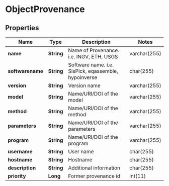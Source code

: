 

# ObjectProvenance


## Properties

| Name | Type | Description | Notes |
|------------ | ------------- | ------------- | -------------|
|**name** | **String** | Name of Provenance. i.e. INGV, ETH, USGS | varchar(255) |  |
|**softwarename** | **String** | Software name. i.e. SisPick, eqassemble, hypoinverse | char(255) |  |
|**version** | **String** | Version name | varchar(255) |  [optional] |
|**model** | **String** | Name/URI/DOI of the model | varchar(255) |  [optional] |
|**method** | **String** | Name/URI/DOI of the method | varchar(255) |  [optional] |
|**parameters** | **String** | Name/URI/DOI of the parameters | varchar(255) |  [optional] |
|**program** | **String** | Name/URI/DOI of the program | varchar(255) |  [optional] |
|**username** | **String** | User name | char(255) |  [optional] |
|**hostname** | **String** | Hostname | char(255) |  [optional] |
|**description** | **String** | Additional information | char(255) |  [optional] |
|**priority** | **Long** | Former provenance id | int(11) |  [optional] |



